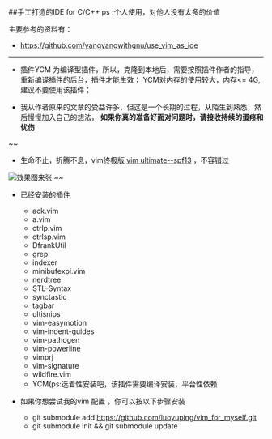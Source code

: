 ##手工打造的IDE for C/C++ 
ps :个人使用，对他人没有太多的价值

主要参考的资料有：

+ https://github.com/yangyangwithgnu/use_vim_as_ide

--------------------------------------------
+ 插件YCM 为编译型插件，所以，克隆到本地后，需要按照插件作者的指导，重新编译插件的后台，插件才能生效；
  YCM对内存的使用较大，内存<= 4G,建议不要使用该插件；

+ 我从作者原来的文章的受益许多，但这是一个长期的过程，从陌生到熟悉，然后慢慢加入自己的想法，
**如果你真的准备好面对问题时，请接收持续的蛋疼和忧伤**

~~
+ 生命不止，折腾不息，vim终极版 [vim ultimate--spf13](http://vim.spf13.com/) ，不容错过

![效果图来张](http://i3.tietuku.com/1b3825c47aa91fd5.png) 
~~

+ 已经安装的插件
    - ack.vim
    - a.vim 
    - ctrlp.vim
    - ctrlsp.vim
    - DfrankUtil
    - grep
    - indexer
    - minibufexpl.vim
    - nerdtree
    - STL-Syntax
    - synctastic
    - tagbar
    - ultisnips
    - vim-easymotion
    - vim-indent-guides
    - vim-pathogen
    - vim-powerline
    - vimprj
    - vim-signature
    - wildfire.vim
    - YCM(ps:选着性安装吧，该插件需要编译安装，平台性依赖

+ 如果你想尝试我的vim 配置 ，你可以按以下步骤安装
    - git submodule add https://github.com/luoyuping/vim_for_myself.git
    - git submodule init && git submodule update
